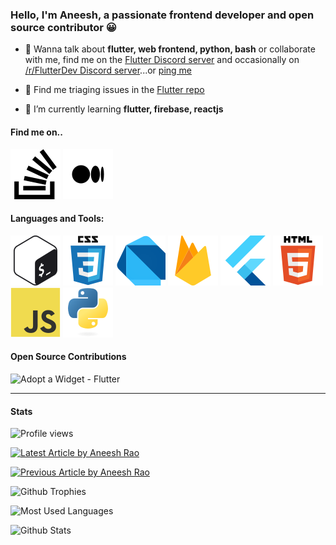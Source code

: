 ### Hello, I'm Aneesh, a passionate frontend developer and open source contributor 😀

- 💬 Wanna talk about **flutter, web frontend, python, bash** or collaborate with me, find me on the [Flutter Discord server] and occasionally on [/r/FlutterDev Discord server]...or [ping me](https://discordapp.com/users/724119894815277128)

-  🔎 Find me triaging issues in the [Flutter repo]

- 🌱 I’m currently learning **flutter, firebase, reactjs**

#### Find me on..
[![StackOverflow Icon]][Me@StackOverflow]
[![Medium Icon]][Me@Medium]

#### Languages and Tools:

[![Bash Icon]][bash]
[![CSS Icon]][css]
[![Dart Icon]][dart]
[![Firebase Icon]][firebase]
[![Flutter Icon]][flutter]
[![HTML Icon]][html5]
[![JS Icon]][js]
[![Python Icon]][python]

#### Open Source Contributions

![Adopt a Widget - Flutter](https://user-images.githubusercontent.com/66567899/103369890-52b37b00-4af1-11eb-8138-fe87d28ea0b5.gif)

---

#### Stats

![Profile views](https://komarev.com/ghpvc/?username=sidrao2006&label=Profile%20views&color=0e75b6&style=flat)

[![Latest Article by Aneesh Rao][Latest Article]][Latest Article]

[![Previous Article by Aneesh Rao][Previous Article]][Previous Article]

![Github Trophies](https://github-profile-trophy.vercel.app/?username=sidrao2006&title=Joined2020,Issues,PullRequest,Commit,Repositories)

![Most Used Languages](https://github-readme-stats.vercel.app/api/top-langs/?username=sidrao2006&layout=compact)

![Github Stats](https://github-readme-stats.vercel.app/api?username=sidrao2006&show_icons=true&hide=stars)


<!-- LINKS -->

[Flutter repo]: https://github.com/flutter/flutter
[Flutter Discord server]: https://discord.gg/BS8KZyg
[/r/FlutterDev Discord server]: https://discord.gg/rflutterdev
[Me@StackOverflow]: https://stackoverflow.com/users/11626847
[Me@Medium]: https://sidrao2006.medium.com

[Latest Article]: https://github-readme-medium-recent-article.vercel.app/medium/@sidrao2006/0
[Previous Article]: https://github-readme-medium-recent-article.vercel.app/medium/@sidrao2006/1

<!-- Links to icons -->
[StackOverflow Icon]: ./icons/stackoverflow.svg
[Bash Icon]: ./icons/bash.svg
[CSS Icon]: ./icons/css3.svg
[Dart Icon]: ./icons/dart.svg
[Firebase Icon]: ./icons/firebase.svg
[Flutter Icon]: ./icons/flutter.svg
[HTML Icon]: ./icons/html5.svg
[JS Icon]: ./icons/js.svg
[Python Icon]: ./icons/python.svg
[Medium Icon]: ./icons/medium.svg

<!-- Links to language webpages -->
[bash]: https://www.gnu.org/software/bash/
[css]: https://www.w3schools.com/css/
[dart]: https://dart.dev
[firebase]: https://firebase.google.com/
[flutter]: https://flutter.dev
[html5]: https://www.w3.org/html/
[js]: https://developer.mozilla.org/en-US/docs/Web/JavaScript
[python]: https://www.python.org
